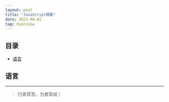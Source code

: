 ```yaml
---
layout: post
title: "JavaScript概要"
date: 2023-09-02
tag: Overview
---   
```





## 目录
* [语言](#content1)





<!-- ************************************************ -->
## <a id="content1">语言</a>



----------
>  行者常至，为者常成！



